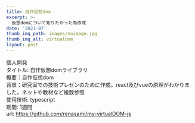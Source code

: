 ```yaml
---
title: 自作仮想dom
excerpt: >-
  仮想domについて知りたかった為作成
date: '2021-07'
thumb_img_path: images/noimage.jpg
thumb_img_alt: virtualdom
layout: post
---
```


個人開発 <br>
タイトル: 自作仮想domライブラリ　<br>
概要：自作仮想dom <br>
背景：研究室での技術プレゼンのために作成。react及びvueの原理がわかりました。ネットや教材など複数参照 <br>
使用技術: typescript <br>
期間: 1週間 <br>
url: https://github.com/renasami/my-virtualDOM-js
